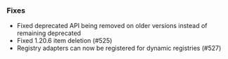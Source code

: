### Fixes
* Fixed deprecated API being removed on older versions instead of remaining deprecated
* Fixed 1.20.6 item deletion (#525)
* Registry adapters can now be registered for dynamic registries (#527)
